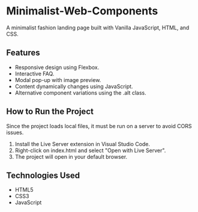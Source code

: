# Minimalist-Web-Components
A minimalist fashion landing page built with Vanilla JavaScript, HTML, and CSS.
## Features

  - Responsive design using Flexbox.
  - Interactive FAQ.
  - Modal pop-up with image preview.
  - Content dynamically changes using JavaScript.
  - Alternative component variations using the .alt class.

## How to Run the Project

Since the project loads local files, it must be run on a server to avoid CORS issues.

  1. Install the Live Server extension in Visual Studio Code.
  2. Right-click on index.html and select "Open with Live Server".
  3. The project will open in your default browser.

## Technologies Used

  - HTML5
  - CSS3
  - JavaScript
